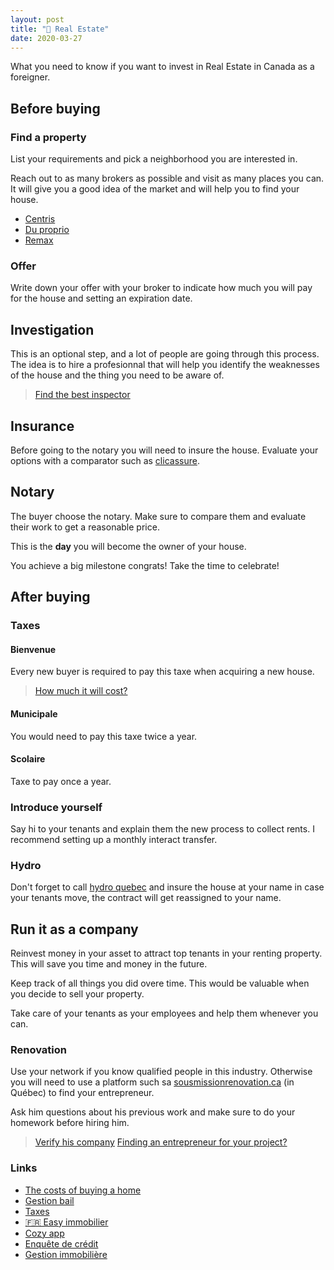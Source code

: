```yaml
---
layout: post
title: "🏡 Real Estate"
date: 2020-03-27
---
```


What you need to know if you want to invest in Real Estate in Canada as a foreigner.

## Before buying

### Find a property

List your requirements and pick a neighborhood you are interested in.

Reach out to as many brokers as possible and visit as many places you can. It will give you a good idea of the market and will help you to find your house.

- [Centris](https://www.centris.ca/en)
- [Du proprio](https://duproprio.com/en)
- [Remax](https://www.remax-quebec.com/en/index.rmx)

### Offer

Write down your offer with your broker to indicate how much you will pay for the house and setting an expiration date.

## Investigation

This is an optional step, and a lot of people are going through this process. The idea is to hire a profesionnal that will help you identify the weaknesses of the house and the thing you need to be aware of.

> [Find the best inspector](https://www.lapresse.ca/maison/immobilier/conseils/201702/28/01-5074033-trouver-le-meilleur-inspecteur.php)

## Insurance

Before going to the notary you will need to insure the house. Evaluate your options with a comparator such as [clicassure](https://www.clicassure.com/).

## Notary

The buyer choose the notary. Make sure to compare them and evaluate their work to get a reasonable price.

This is the **day** you will become the owner of your house.

You achieve a big milestone congrats! Take the time to celebrate!

## After buying

### Taxes

#### Bienvenue

Every new buyer is required to pay this taxe when acquiring a new house.

> [How much it will cost?](https://www.taxedebienvenue.com/calculateur-de-taxe.php)

#### Municipale

You would need to pay this taxe twice a year.

#### Scolaire

Taxe to pay once a year.

### Introduce yourself

Say hi to your tenants and explain them the new process to collect rents. I recommend setting up a monthly interact transfer.

### Hydro

Don't forget to call [hydro quebec](http://www.hydroquebec.com/residentiel/) and insure the house at your name in case your tenants move, the contract will get reassigned to your name.

## Run it as a company

Reinvest money in your asset to attract top tenants in your renting property. This will save you time and money in the future.

Keep track of all things you did overe time. This would be valuable when you decide to sell your property.

Take care of your tenants as your employees and help them whenever you can.

### Renovation

Use your network if you know qualified people in this industry. Otherwise you will need to use a platform such sa [sousmissionrenovation.ca](https://soumissionrenovation.ca) (in Québec) to find your entrepreneur.

Ask him questions about his previous work and make sure to do your homework before hiring him.

> [Verify his company](https://www.pes.rbq.gouv.qc.ca/RegistreLicences/Recherche?mode=Entreprise)
> [Finding an entrepreneur for your project?](https://www.renoassistance.ca/choix-entrepreneur/entrepreneur-en-renovation-questions-a-lui-poser/)

### Links

- [The costs of buying a home](https://duproprio.com/en/buy/how-buy-property/calculating-related-fees-and-the-down-payment)
- [Gestion bail](https://bloc.solutions/)
- [Taxes](https://www.acomptax.com/credits-et-deductions/immobilier/revenus-locatifs-mieux-comprendre-les-depenses-deductibles/)
- [🇫🇷  Easy immobilier](https://easy-mobilier.com)
- [Cozy app](https://cozy.co/)
- [Enquête de crédit](https://oligny-thibodeau.com/enquete-de-pre-location/)
- [Gestion immobilière](https://www.rendementlocatif.com)
